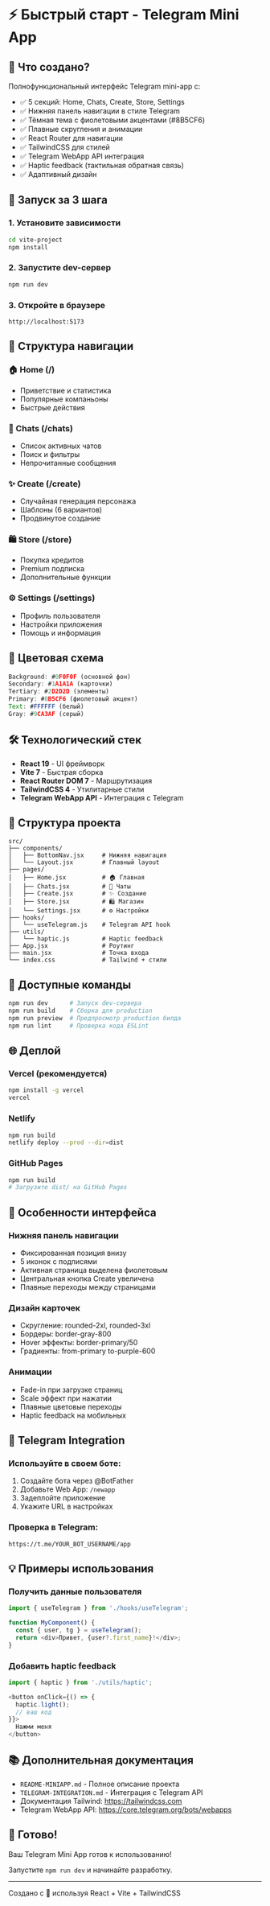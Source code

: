 # ⚡ Быстрый старт - Telegram Mini App

## 🎯 Что создано?

Полнофункциональный интерфейс Telegram mini-app с:
- ✅ 5 секций: Home, Chats, Create, Store, Settings
- ✅ Нижняя панель навигации в стиле Telegram
- ✅ Тёмная тема с фиолетовыми акцентами (#8B5CF6)
- ✅ Плавные скругления и анимации
- ✅ React Router для навигации
- ✅ TailwindCSS для стилей
- ✅ Telegram WebApp API интеграция
- ✅ Haptic feedback (тактильная обратная связь)
- ✅ Адаптивный дизайн

## 🚀 Запуск за 3 шага

### 1. Установите зависимости
```bash
cd vite-project
npm install
```

### 2. Запустите dev-сервер
```bash
npm run dev
```

### 3. Откройте в браузере
```
http://localhost:5173
```

## 📱 Структура навигации

### 🏠 Home (/)
- Приветствие и статистика
- Популярные компаньоны
- Быстрые действия

### 💬 Chats (/chats)
- Список активных чатов
- Поиск и фильтры
- Непрочитанные сообщения

### ✨ Create (/create)
- Случайная генерация персонажа
- Шаблоны (6 вариантов)
- Продвинутое создание

### 🛍️ Store (/store)
- Покупка кредитов
- Premium подписка
- Дополнительные функции

### ⚙️ Settings (/settings)
- Профиль пользователя
- Настройки приложения
- Помощь и информация

## 🎨 Цветовая схема

```javascript
Background: #0F0F0F (основной фон)
Secondary: #1A1A1A (карточки)
Tertiary: #2D2D2D (элементы)
Primary: #8B5CF6 (фиолетовый акцент)
Text: #FFFFFF (белый)
Gray: #9CA3AF (серый)
```

## 🛠️ Технологический стек

- **React 19** - UI фреймворк
- **Vite 7** - Быстрая сборка
- **React Router DOM 7** - Маршрутизация
- **TailwindCSS 4** - Утилитарные стили
- **Telegram WebApp API** - Интеграция с Telegram

## 📂 Структура проекта

```
src/
├── components/
│   ├── BottomNav.jsx     # Нижняя навигация
│   └── Layout.jsx        # Главный layout
├── pages/
│   ├── Home.jsx          # 🏠 Главная
│   ├── Chats.jsx         # 💬 Чаты
│   ├── Create.jsx        # ✨ Создание
│   ├── Store.jsx         # 🛍️ Магазин
│   └── Settings.jsx      # ⚙️ Настройки
├── hooks/
│   └── useTelegram.js    # Telegram API hook
├── utils/
│   └── haptic.js         # Haptic feedback
├── App.jsx               # Роутинг
├── main.jsx              # Точка входа
└── index.css             # Tailwind + стили
```

## 🔧 Доступные команды

```bash
npm run dev      # Запуск dev-сервера
npm run build    # Сборка для production
npm run preview  # Предпросмотр production билда
npm run lint     # Проверка кода ESLint
```

## 🌐 Деплой

### Vercel (рекомендуется)
```bash
npm install -g vercel
vercel
```

### Netlify
```bash
npm run build
netlify deploy --prod --dir=dist
```

### GitHub Pages
```bash
npm run build
# Загрузите dist/ на GitHub Pages
```

## 🎯 Особенности интерфейса

### Нижняя панель навигации
- Фиксированная позиция внизу
- 5 иконок с подписями
- Активная страница выделена фиолетовым
- Центральная кнопка Create увеличена
- Плавные переходы между страницами

### Дизайн карточек
- Скругление: rounded-2xl, rounded-3xl
- Бордеры: border-gray-800
- Hover эффекты: border-primary/50
- Градиенты: from-primary to-purple-600

### Анимации
- Fade-in при загрузке страниц
- Scale эффект при нажатии
- Плавные цветовые переходы
- Haptic feedback на мобильных

## 📱 Telegram Integration

### Используйте в своем боте:
1. Создайте бота через @BotFather
2. Добавьте Web App: `/newapp`
3. Задеплойте приложение
4. Укажите URL в настройках

### Проверка в Telegram:
```
https://t.me/YOUR_BOT_USERNAME/app
```

## 💡 Примеры использования

### Получить данные пользователя
```javascript
import { useTelegram } from './hooks/useTelegram';

function MyComponent() {
  const { user, tg } = useTelegram();
  return <div>Привет, {user?.first_name}!</div>;
}
```

### Добавить haptic feedback
```javascript
import { haptic } from './utils/haptic';

<button onClick={() => {
  haptic.light();
  // ваш код
}}>
  Нажми меня
</button>
```

## 📚 Дополнительная документация

- `README-MINIAPP.md` - Полное описание проекта
- `TELEGRAM-INTEGRATION.md` - Интеграция с Telegram API
- Документация Tailwind: https://tailwindcss.com
- Telegram WebApp API: https://core.telegram.org/bots/webapps

## 🎉 Готово!

Ваш Telegram Mini App готов к использованию! 

Запустите `npm run dev` и начинайте разработку.

---

Создано с 💜 используя React + Vite + TailwindCSS

